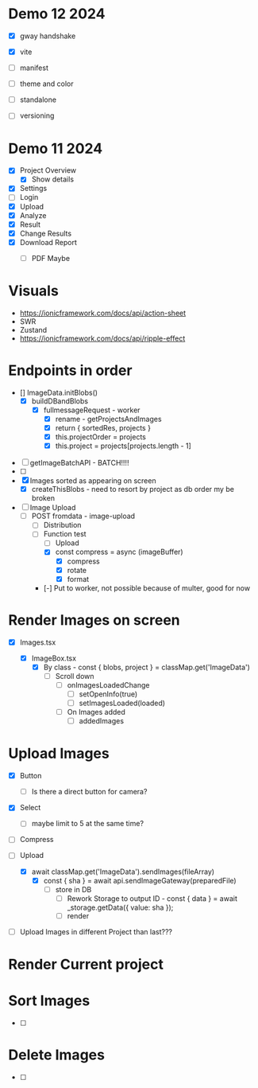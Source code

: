 # Demo 12 2024
- [x] gway handshake
- [x] vite
- [ ] manifest
- [ ] theme and color
- [ ] standalone
- [ ] versioning



# Demo 11 2024

- [x] Project Overview
  - [x] Show details
- [x] Settings
- [ ] Login
- [x] Upload
- [x] Analyze
- [x] Result
- [x] Change Results
- [x] Download Report
  - [ ] PDF Maybe


# Visuals

- https://ionicframework.com/docs/api/action-sheet
- SWR
- Zustand
- https://ionicframework.com/docs/api/ripple-effect

# Endpoints in order
- [] ImageData.initBlobs()
  - [x] buildDBandBlobs
    - [x] fullmessageRequest - worker
      - [x] rename - getProjectsAndImages
      - [x] return { sortedRes, projects }
      - [x] this.projectOrder = projects
      - [x] this.project = projects[projects.length - 1]
- [ ] getImageBatchAPI - BATCH!!!!
- [ ] 
- [x] Images sorted as appearing on screen
  - [x] createThisBlobs - need to resort by project as db order my be broken
- [ ] Image Upload
  - [ ] POST fromdata - image-upload
    - [ ] Distribution
    - [ ] Function test
      - [ ] Upload
      - [x] const compress = async (imageBuffer)
        - [x] compress
        - [x] rotate
        - [x] format
    - [-] Put to worker, not possible because of multer, good for now


# Render Images on screen
- [x] Images.tsx
  
  - [x] ImageBox.tsx
    - [x] By class - const { blobs, project } = classMap.get('ImageData')
      - [ ] Scroll down
        - [ ] onImagesLoadedChange
          - [ ] setOpenInfo(true)
          - [ ] setImagesLoaded(loaded)
        - [ ] On Images added
          - [ ] addedImages

# Upload Images
- [x] Button
  - [ ] Is there a direct button for camera?
- [x] Select
  - [ ] maybe limit to 5 at the same time?
- [ ] Compress
- [ ] Upload
  - [x] await classMap.get('ImageData').sendImages(fileArray)
    - [x] const { sha } = await api.sendImageGateway(preparedFile)
      - [ ] store in DB
        - [ ] Rework Storage to output ID - const { data } = await _storage.getData({ value: sha });
        - [ ] render
- [ ] Upload Images in different Project than last???



# Render Current project

# Sort Images
- [ ]

# Delete Images
- [ ]

# 